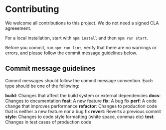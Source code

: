 # Contributing

We welcome all contributions to this project.
We do not need a signed CLA agreeement.

For a local installation, start with `npm install` and then `npm run start`.

Before you commit, run `npm run lint`, verify that there are no warnings or errors, and 
please follow the commit message guidelines below.

## Commit message guidelines
Commit messages should follow the commit message convention. Each type should be one of the following:

**build**: Changes that affect the build system or external dependencies
**docs**: Changes to documentation
**feat**: A new feature
**fix**: A bug fix
**perf**: A code change that improves performance
**refactor**: Changes to production code that is neither a new feature nor a bug fix
**revert**: Reverts a previous commit
**style**: Changes to code style formatting (white space, commas etc)
**test**: Changes in test cases of production code
